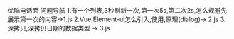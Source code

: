 优酷电话面
问题导航
    1.有一个列表,3秒刷新一次,第一次5s,第二次2s,怎么规避先展示第一次的内容->1.js
    2.Vue,Element-ui怎么引入,使用,原理(dialog)-> 2.js
    3.深拷贝,深拷贝日期的数据类型 -> 3.js